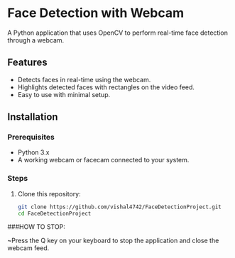 # Face Detection with Webcam

A Python application that uses OpenCV to perform real-time face detection through a webcam.

## Features
- Detects faces in real-time using the webcam.
- Highlights detected faces with rectangles on the video feed.
- Easy to use with minimal setup.

## Installation
### Prerequisites
- Python 3.x
- A working webcam or facecam connected to your system.

### Steps
1. Clone this repository:
   ```bash
   git clone https://github.com/vishal4742/FaceDetectionProject.git
   cd FaceDetectionProject
   
###HOW TO STOP:

~Press the Q key on your keyboard to stop the application and close the webcam feed.
